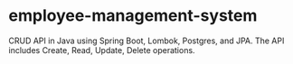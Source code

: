 # employee-management-system
CRUD API in Java using Spring Boot, Lombok, Postgres, and JPA. The API includes Create, Read, Update, Delete operations.
